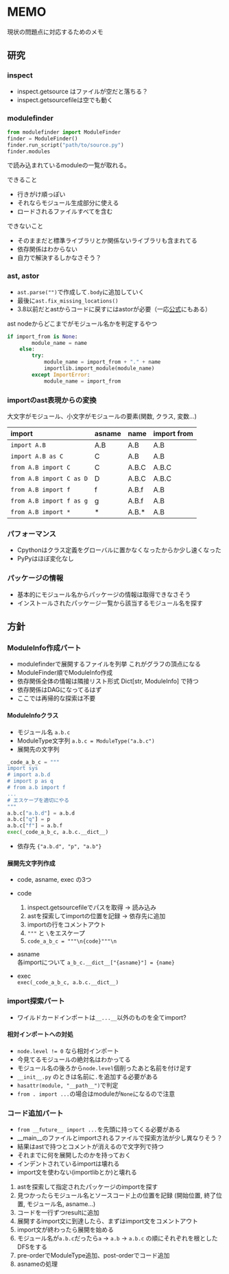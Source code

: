 # MEMO

現状の問題点に対応するためのメモ

## 研究

### inspect

* inspect.getsource はファイルが空だと落ちる？
* inspect.getsourcefileは空でも動く

### modulefinder

```python
from modulefinder import ModuleFinder
finder = ModuleFinder()
finder.run_script("path/to/source.py")
finder.modules
```
で読み込まれているmoduleの一覧が取れる。

できること
* 行きがけ順っぽい
* それならモジュール生成部分に使える
* ロードされるファイルすべてを含む

できないこと
* そのままだと標準ライブラリとか関係ないライブラリも含まれてる
* 依存関係はわからない
* 自力で解決するしかなさそう？

### ast, astor

* `ast.parse("")`で作成して`.body`に追加していく
* 最後に`ast.fix_missing_locations()`
* 3.8以前だとastからコードに戻すにはastorが必要（一応[公式](https://github.com/python/cpython/blob/3.7/Tools/parser/unparse.py)にもある）

ast nodeからどこまでがモジュール名かを判定するやつ

```python
if import_from is None:
        module_name = name
    else:
        try:
            module_name = import_from + "." + name
            importlib.import_module(module_name)
        except ImportError:
            module_name = import_from
```

### importのast表現からの変換

大文字がモジュール、小文字がモジュールの要素(関数, クラス, 変数...)

|import                  |asname|name |import from|
|:-----------------------|:-----|:----|:----------|
|`import A.B`            |A.B   |A.B  |A.B        |
|`import A.B as C`       |C     |A.B  |A.B        |
|`from A.B import C`     |C     |A.B.C|A.B.C      |
|`from A.B import C as D`|D     |A.B.C|A.B.C      |
|`from A.B import f`     |f     |A.B.f|A.B        |
|`from A.B import f as g`|g     |A.B.f|A.B        |
|`from A.B import *`     |*     |A.B.*|A.B        |

### パフォーマンス

* Cpythonはクラス定義をグローバルに置かなくなったからか少し速くなった
* PyPyはほぼ変化なし

### パッケージの情報

* 基本的にモジュール名からパッケージの情報は取得できなさそう
* インストールされたパッケージ一覧から該当するモジュール名を探す

## 方針
### ModuleInfo作成パート

* modulefinderで展開するファイルを列挙 これがグラフの頂点になる
* ModuleFinder順でModuleInfo作成
* 依存関係全体の情報は隣接リスト形式 Dict[str, ModuleInfo] で持つ
* 依存関係はDAGになってるはず
* ここでは再帰的な探索は不要

#### ModuleInfoクラス

* モジュール名 `a.b.c`
* ModuleType文字列 `a.b.c = ModuleType("a.b.c")`
* 展開先の文字列
```python
_code_a_b_c = """
import sys
# import a.b.d
# import p as q
# from a.b import f
...
# エスケープを適切にやる
"""
a.b.c["a.b.d"] = a.b.d
a.b.c["q"] = p
a.b.c["f"] = a.b.f
exec(_code_a_b_c, a.b.c.__dict__)
```
* 依存先
`{"a.b.d", "p", "a.b"}`

#### 展開先文字列作成
* code, asname, exec の3つ
* code
    1. inspect.getsourcefileでパスを取得 -> 読み込み
    1. astを探索してimportの位置を記録 -> 依存先に追加
    1. importの行をコメントアウト
    1. `"""` と `\`をエスケープ
    1. `code_a_b_c = """\n{code}"""\n`

* asname\
    各importについて `a_b_c.__dict__["{asname}"] = {name}`

* exec\
    `exec(_code_a_b_c, a.b.c.__dict__)`

### import探索パート

* ワイルドカードインポートは`__...__`以外のものを全てimport?

#### 相対インポートへの対処

* `node.level != 0` なら相対インポート
* 今見てるモジュールの絶対名はわかってる
* モジュール名の後ろから`node.level`個削ったあと名前を付け足す
* `__init__.py` のときは名前に`.`を追加する必要がある
* `hasattr(module, "__path__")`で判定
* `from . import ...`の場合はmoduleが`None`になるので注意

### コード追加パート

* `from __future__ import ...`を先頭に持ってくる必要がある
* __main__のファイルとimportされるファイルで探索方法が少し異なりそう？
* 結果はastで持つとコメントが消えるので文字列で持つ
* それまでに何を展開したのかを持っておく
* インデントされているimportは壊れる
* import文を使わない(importlibとか)と壊れる

1. astを探索して指定されたパッケージのimportを探す
1. 見つかったらモジュール名とソースコード上の位置を記録 (開始位置, 終了位置, モジュール名, asname...)
1. コードを一行ずつresultに追加
1. 展開するimport文に到達したら、まずはimport文をコメントアウト
1. import文が終わったら展開を始める
1. モジュール名が`a.b.c`だったら`a` -> `a.b` -> `a.b.c` の順にそれぞれを根としたDFSをする
1. pre-orderでModuleType追加、post-orderでコード追加
1. asnameの処理
